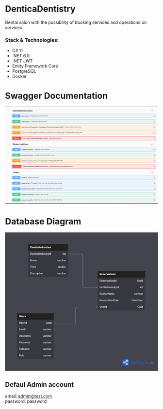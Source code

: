 # DenticaDentistry
Dental salon with the possibility of booking services and operations on services

### Stack & Technologies:
- C# 11
- .NET 6.0
- .NET JWT
- Entity Framework Core
- PostgreSQL
- Docker

# Swagger Documentation
![](/git_images/swagger_documentation.png)

# Database Diagram
![](/git_images/database_diagram.png)

## Defaul Admin account
email: admin@test.com <br/>
password: password

